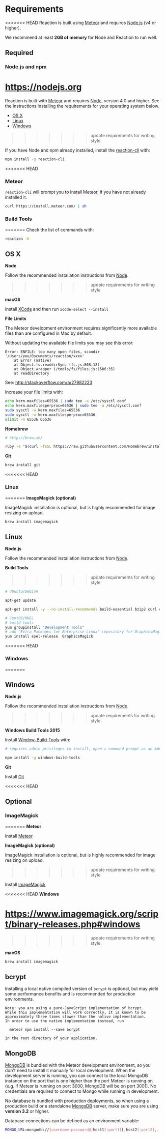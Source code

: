 # Requirements

<<<<<<< HEAD
Reaction is built using [Meteor](https://meteor.com) and requires [Node.js](https://nodejs.org/) (v4 or higher).

We recommend at least **2GB of memory** for Node and Reaction to run well.

## Required

### Node.js and npm

<https://nodejs.org>
=======
Reaction is built with [Meteor](https://meteor.com) and requires [Node](https://nodejs.org/), version 4.0 and higher. See the instructions installing the requirements for your operating system below.

-   [OS X](#os)
-   [Linux](#linux)
-   [Windows](#windows)
>>>>>>> update requirements for writing style

If you have Node and npm already installed, install the [reaction-cli](https://www.npmjs.com/package/reaction-cli) with:

```sh
npm install -g reaction-cli
```


<<<<<<< HEAD
### Meteor

`reaction-cli` will prompt you to install Meteor, if you have not already installed it.

```sh
curl https://install.meteor.com/ | sh
```

### Build Tools
=======
Check the list of commands with:
```sh
reaction -h
```

## OS X

**Node**

Follow the recommended installation instructions from [Node](https://nodejs.org).
>>>>>>> update requirements for writing style

**macOS**

Install [XCode](https://developer.apple.com/xcode/downloads/) and then run `xcode-select --install`

**File Limits**

The Meteor development environment requires significantly more available files than are configured in Mac by default.

Without updating the available file limits you may see this error:

    Error: ENFILE: too many open files, scandir '/Users/you/Documents/reaction/xxxx'
        at Error (native)
        at Object.fs.readdirSync (fs.js:808:18)
        at Object.wrapper (/tools/fs/files.js:1586:35)
        at readDirectory

See: <http://stackoverflow.com/a/27982223>

Increase your file limits with:

```sh
echo kern.maxfiles=65536 | sudo tee -a /etc/sysctl.conf
echo kern.maxfilesperproc=65536 | sudo tee -a /etc/sysctl.conf
sudo sysctl -w kern.maxfiles=65536
sudo sysctl -w kern.maxfilesperproc=65536
ulimit -n 65536 65536
```

**Homebrew**

```sh
# http://brew.sh/

ruby -e "$(curl -fsSL https://raw.githubusercontent.com/Homebrew/install/master/install)"
```

**Git**

```sh
brew install git
```

<<<<<<< HEAD
### Linux
=======
**ImageMagick (optional)**

ImageMagick installation is optional, but is highly recommended for image resizing on upload.

```sh
brew install imagemagick
```

## Linux

**Node.js**

Follow the recommended installation instructions from [Node](https://nodejs.org).

**Build Tools**
>>>>>>> update requirements for writing style

```sh
# Ubuntu/Debian

apt-get update

apt-get install -y --no-install-recommends build-essential bzip2 curl ca-certificates git graphicsmagick python
```

```sh
# CentOS/RHEL
# build tools
yum groupinstall "Development Tools"
# add "Extra Packages for Enterprise Linux" repository for GraphicsMagick
yum install epel-release  GraphicsMagick
```

<<<<<<< HEAD
### Windows
=======
## Windows

**Node.js**

Follow the recommended installation instructions from [Node](https://nodejs.org).
>>>>>>> update requirements for writing style

**Windows Build Tools 2015**

Install [Window-Build-Tools](https://github.com/felixrieseberg/windows-build-tools) with:

```sh
# requires admin privileges to install, open a command prompt as an Administrator

npm install -g windows-build-tools
```

**Git**

Install [Git](https://github.com/git-for-windows/git/releases)

<<<<<<< HEAD
## Optional

### ImageMagick
=======
**Meteor**

Install [Meteor](https://www.meteor.com/install)

**ImageMagick (optional)**

ImageMagick installation is optional, but is highly recommended for image resizing on upload.
>>>>>>> update requirements for writing style

Install [ImageMagick](https://www.imagemagick.org/script/binary-releases.php#windows)

<<<<<<< HEAD
**Windows**

<https://www.imagemagick.org/script/binary-releases.php#windows>
=======
>>>>>>> update requirements for writing style

**macOS**

```sh
brew install imagemagick
```

## bcrypt

Installing a local native compiled version of `bcrypt` is optional, but may yield some performance benefits and is recommended for production environments.

    Note: you are using a pure-JavaScript implementation of bcrypt.
    While this implementation will work correctly, it is known to be
    approximately three times slower than the native implementation.
    In order to use the native implementation instead, run

      meteor npm install --save bcrypt

    in the root directory of your application.

## MongoDB

[MongoDB](https://www.mongodb.org/) is bundled with the Meteor development environment, so you don't need to install it manually for local development. When the development server is running, you can connect to the local MongoDB instance on the port that is one higher than the port Meteor is running on (e.g. if Meteor is running on port 3000, MongoDB will be on port 3001). No credentials are required to connect to Mongo while running in development.

No database is bundled with production deployments, so when using a production build or a standalone [MongoDB](https://www.mongodb.org/) server, make sure you are using **version 3.2** or higher.

Database connections can be defined as an environment variable:

```sh
MONGO_URL=mongodb://[username:password@]host1[:port1][,host2[:port2],...[,hostN[:portN]]][/[database][?options]]
```
